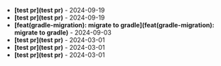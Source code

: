 * **[test pr](test pr)** - 2024-09-19
* **[test pr](test pr)** - 2024-09-19
* **[feat(gradle-migration): migrate to gradle](feat(gradle-migration): migrate to gradle)** - 2024-09-03
* **[test pr](test pr)** - 2024-03-01
* **[test pr](test pr)** - 2024-03-01
* **[test pr](test pr)** - 2024-03-01